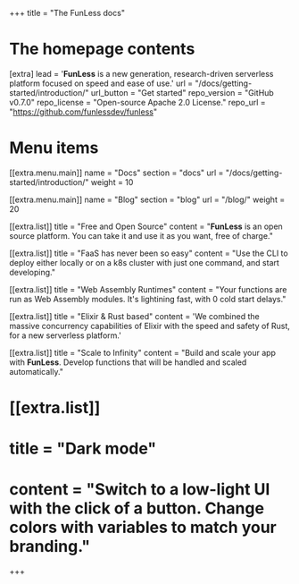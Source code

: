 +++
title = "The FunLess docs"


# The homepage contents
[extra]
lead = '<b>FunLess</b> is a new generation, research-driven serverless platform focused on speed and ease of use.'
url = "/docs/getting-started/introduction/"
url_button = "Get started"
repo_version = "GitHub v0.7.0"
repo_license = "Open-source Apache 2.0 License."
repo_url = "https://github.com/funlessdev/funless"

# Menu items
[[extra.menu.main]]
name = "Docs"
section = "docs"
url = "/docs/getting-started/introduction/"
weight = 10

[[extra.menu.main]]
name = "Blog"
section = "blog"
url = "/blog/"
weight = 20

[[extra.list]]
title = "Free and Open Source"
content = "<b>FunLess</b> is an open source platform. You can take it and use it as you want, free of charge."

[[extra.list]]
title = "FaaS has never been so easy"
content = "Use the CLI to deploy either locally or on a k8s cluster with just one command, and start developing."

[[extra.list]]
title = "Web Assembly Runtimes"
content = "Your functions are run as Web Assembly modules. It's lightining fast, with 0 cold start delays."

[[extra.list]]
title = "Elixir & Rust based"
content = 'We combined the massive concurrency capabilities of Elixir with the speed and safety of Rust, for a new serverless platform.'

[[extra.list]]
title = "Scale to Infinity"
content = "Build and scale your app with <b>FunLess</b>. Develop functions that will be handled and scaled automatically."

# [[extra.list]]
# title = "Dark mode"
# content = "Switch to a low-light UI with the click of a button. Change colors with variables to match your branding."

+++
